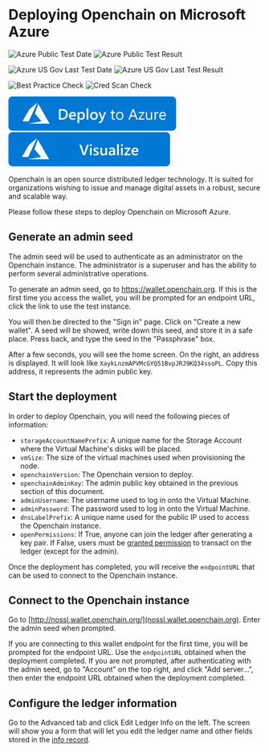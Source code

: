 # Deploying Openchain on Microsoft Azure

![Azure Public Test Date](https://azurequickstartsservice.blob.core.windows.net/badges/openchain-blockchain-coinprism/PublicLastTestDate.svg)
![Azure Public Test Result](https://azurequickstartsservice.blob.core.windows.net/badges/openchain-blockchain-coinprism/PublicDeployment.svg)

![Azure US Gov Last Test Date](https://azurequickstartsservice.blob.core.windows.net/badges/openchain-blockchain-coinprism/FairfaxLastTestDate.svg)
![Azure US Gov Last Test Result](https://azurequickstartsservice.blob.core.windows.net/badges/openchain-blockchain-coinprism/FairfaxDeployment.svg)

![Best Practice Check](https://azurequickstartsservice.blob.core.windows.net/badges/openchain-blockchain-coinprism/BestPracticeResult.svg)
![Cred Scan Check](https://azurequickstartsservice.blob.core.windows.net/badges/openchain-blockchain-coinprism/CredScanResult.svg)

[![Deploy To Azure](https://raw.githubusercontent.com/Azure/azure-quickstart-templates/master/1-CONTRIBUTION-GUIDE/images/deploytoazure.svg?sanitize=true)]("https://portal.azure.com/#create/Microsoft.Template/uri/https%3A%2F%2Fraw.githubusercontent.com%2FAzure%2Fazure-quickstart-templates%2Fmaster%2Fopenchain-blockchain-coinprism%2Fazuredeploy.json")
[![Visualize](https://raw.githubusercontent.com/Azure/azure-quickstart-templates/master/1-CONTRIBUTION-GUIDE/images/visualizebutton.svg?sanitize=true)]("http://armviz.io/#/?load=https%3A%2F%2Fraw.githubusercontent.com%2FAzure%2Fazure-quickstart-templates%2Fmaster%2Fopenchain-blockchain-coinprism%2Fazuredeploy.json")

Openchain is an open source distributed ledger technology. It is suited for
organizations wishing to issue and manage digital assets in a robust, secure and
scalable way.

Please follow these steps to deploy Openchain on Microsoft Azure.

## Generate an admin seed

The admin seed will be used to authenticate as an administrator on the Openchain
instance. The administrator is a superuser and has the ability to perform
several administrative operations.

To generate an admin seed, go to https://wallet.openchain.org. If this is the
first time you access the wallet, you will be prompted for an endpoint URL,
click the link to use the test instance.

You will then be directed to the "Sign in" page. Click on "Create a new wallet".
A seed will be showed, write down this seed, and store it in a safe place. Press
back, and type the seed in the "Passphrase" box.

After a few seconds, you will see the home screen. On the right, an address is
displayed. It will look like `XaykLnzmAPVMcGYQ51BvpJRJ9KQ34ssoPL`. Copy this
address, it represents the admin public key.

## Start the deployment

In order to deploy Openchain, you will need the following pieces of information:

- `storageAccountNamePrefix`: A unique name for the Storage Account where the
  Virtual Machine's disks will be placed.
- `vmSize`: The size of the virtual machines used when provisioning the node.
- `openchainVersion`: The Openchain version to deploy.
- `openchainAdminKey`: The admin public key obtained in the previous section of
  this document.
- `adminUsername`: The username used to log in onto the Virtual Machine.
- `adminPassword`: The password used to log in onto the Virtual Machine.
- `dnsLabelPrefix`: A unique name used for the public IP used to access the
  Openchain instance.
- `openPermissions`: If True, anyone can join the ledger after generating a key
  pair. If False, users must be
  [granted permission](https://docs.openchain.org/en/latest/ledger-rules/closed-loop.html)
  to transact on the ledger (except for the admin).

Once the deployment has completed, you will receive the `endpointURL` that can
be used to connect to the Openchain instance.

## Connect to the Openchain instance

Go to [http://nossl.wallet.openchain.org/](nossl.wallet.openchain.org). Enter
the admin seed when prompted.

If you are connecting to this wallet endpoint for the first time, you will be
prompted for the endpoint URL. Use the `endpointURL` obtained when the
deployment completed. If you are not prompted, after authenticating with the
admin seed, go to "Account" on the top right, and click "Add server...", then
enter the endpoint URL obtained when the deployment completed.

## Configure the ledger information

Go to the Advanced tab and click Edit Ledger Info on the left. The screen will
show you a form that will let you edit the ledger name and other fields stored
in the
[info record](https://docs.openchain.org/en/latest/ledger-rules/general.html#ledger-info-record).
